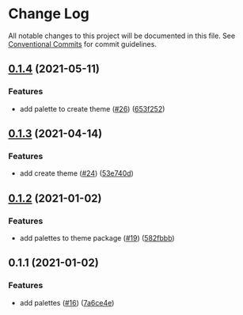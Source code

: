 # Change Log

All notable changes to this project will be documented in this file.
See [Conventional Commits](https://conventionalcommits.org) for commit guidelines.

## [0.1.4](https://github.com/themeprint/themeprint/compare/@themeprint/themes@0.1.3...@themeprint/themes@0.1.4) (2021-05-11)


### Features

* add palette to create theme ([#26](https://github.com/themeprint/themeprint/issues/26)) ([653f252](https://github.com/themeprint/themeprint/commit/653f252520c7c792eb08d2a9813245ccac8c7a09))





## [0.1.3](https://github.com/themeprint/themeprint/compare/@themeprint/themes@0.1.2...@themeprint/themes@0.1.3) (2021-04-14)


### Features

* add create theme ([#24](https://github.com/themeprint/themeprint/issues/24)) ([53e740d](https://github.com/themeprint/themeprint/commit/53e740da4f05dd11ef6fe0a348529d36e53bf9dd))





## [0.1.2](https://github.com/themeprint/themeprint/compare/@themeprint/themes@0.1.1...@themeprint/themes@0.1.2) (2021-01-02)


### Features

* add palettes to theme package ([#19](https://github.com/themeprint/themeprint/issues/19)) ([582fbbb](https://github.com/themeprint/themeprint/commit/582fbbbb823fe6bd618f8a92cf69512be69664b0))





## 0.1.1 (2021-01-02)


### Features

* add palettes ([#16](https://github.com/themeprint/themeprint/issues/16)) ([7a6ce4e](https://github.com/themeprint/themeprint/commit/7a6ce4ec5ea871d548eaeafc2a39ac15171479d7))
